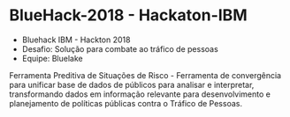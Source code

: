 # BlueHack-2018 - Hackaton-IBM


*	Bluehack IBM - Hackton 2018
*	Desafio: Solução para combate ao tráfico de pessoas 
*	Equipe: Bluelake



Ferramenta Preditiva de Situações de Risco - Ferramenta de convergência para unificar base de dados de públicos para analisar e interpretar,  transformando dados em informação relevante para desenvolvimento e planejamento de políticas públicas  contra o Tráfico de Pessoas.
